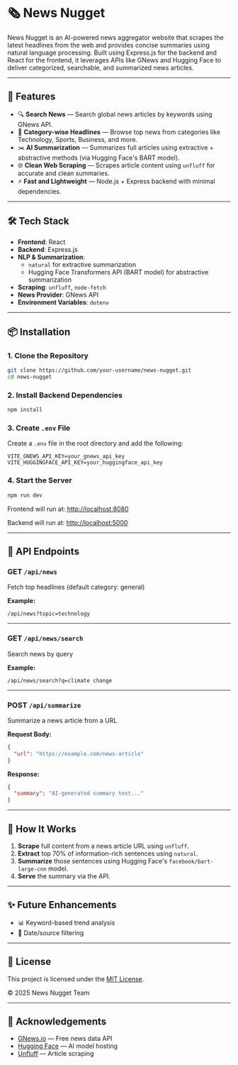 # 🗞️ News Nugget

News Nugget is an AI-powered news aggregator website that scrapes the latest headlines from the web and provides concise summaries using natural language processing. Built using Express.js for the backend and React for the frontend, it leverages APIs like GNews and Hugging Face to deliver categorized, searchable, and summarized news articles.

---

## 🚀 Features

- 🔍 **Search News** — Search global news articles by keywords using GNews API.
- 📰 **Category-wise Headlines** — Browse top news from categories like Technology, Sports, Business, and more.
- ✂️ **AI Summarization** — Summarizes full articles using extractive + abstractive methods (via Hugging Face's BART model).
- 🌐 **Clean Web Scraping** — Scrapes article content using `unfluff` for accurate and clean summaries.
- ⚡ **Fast and Lightweight** — Node.js + Express backend with minimal dependencies.

---

## 🛠️ Tech Stack

- **Frontend**: React
- **Backend**: Express.js
- **NLP & Summarization**:
  - `natural` for extractive summarization
  - Hugging Face Transformers API (BART model) for abstractive summarization
- **Scraping**: `unfluff`, `node-fetch`
- **News Provider**: GNews API
- **Environment Variables**: `dotenv`

---

## 📦 Installation

### 1. Clone the Repository

```bash
git clone https://github.com/your-username/news-nugget.git
cd news-nugget
```

### 2. Install Backend Dependencies

```bash
npm install
```

### 3. Create `.env` File

Create a `.env` file in the root directory and add the following:

```
VITE_GNEWS_API_KEY=your_gnews_api_key
VITE_HUGGINGFACE_API_KEY=your_huggingface_api_key
```

### 4. Start the Server

```bash
npm run dev
```

Frontend will run at: [http://localhost:8080](http://localhost:8080)

Backend will run at: [http://localhost:5000](http://localhost:5000)

---

## 🧪 API Endpoints

### GET `/api/news`

Fetch top headlines (default category: general)

**Example:**

```
/api/news?topic=technology
```

---

### GET `/api/news/search`

Search news by query

**Example:**

```
/api/news/search?q=climate change
```

---

### POST `/api/summarize`

Summarize a news article from a URL

**Request Body:**

```json
{
  "url": "https://example.com/news-article"
}
```

**Response:**

```json
{
  "summary": "AI-generated summary text..."
}
```

---

## 🧠 How It Works

1. **Scrape** full content from a news article URL using `unfluff`.
2. **Extract** top 70% of information-rich sentences using `natural`.
3. **Summarize** those sentences using Hugging Face's `facebook/bart-large-cnn` model.
4. **Serve** the summary via the API.

---

## ✨ Future Enhancements

- 📊 Keyword-based trend analysis
- 📅 Date/source filtering

---

## 📄 License

This project is licensed under the [MIT License](https://opensource.org/licenses/MIT).

© 2025 News Nugget Team

---

## 🙌 Acknowledgements

- [GNews.io](https://gnews.io/) — Free news data API
- [Hugging Face](https://huggingface.co/) — AI model hosting
- [Unfluff](https://github.com/ageitgey/node-unfluff) — Article scraping
